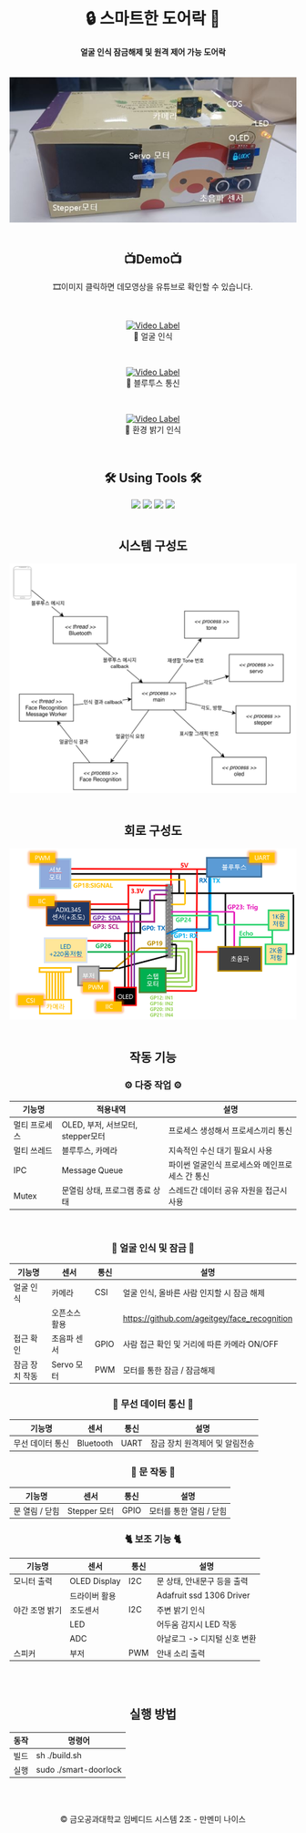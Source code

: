 <div align="center">
  
# 🔒 스마트한 도어락 🔑

#### 얼굴 인식 잠금해제 및 원격 제어 가능 도어락
<br>
<img src="https://github.com/manmenmi-nice/smart-doorlock/blob/GPGK-patch-1/%ED%91%9C%EC%A7%80.JPG">
<br>

<br>

## 📺Demo📺
🎞이미지 클릭하면 데모영상을 유튜브로 확인할 수 있습니다.

<br>

[![Video Label](http://img.youtube.com/vi/oTXYqvq-VLE/0.jpg)](https://youtu.be/oTXYqvq-VLE?t=0s)
<br>
📌 얼굴 인식

<br>

[![Video Label](http://img.youtube.com/vi/_aF4jKydWK8/0.jpg)](https://youtu.be/_aF4jKydWK8?t=0s)
<br>
📌 블루투스 통신

<br>

[![Video Label](http://img.youtube.com/vi/mKcttgKRzoE/0.jpg)](https://youtu.be/mKcttgKRzoE?t=0s)
<br>
📌 환경 밝기 인식



<br>

## 🛠️ Using Tools 🛠️
<img src="https://img.shields.io/badge/-Embedded%20System-blue?style=for-the-badge">
<img src="https://img.shields.io/badge/-C--language-brightgreen?style=for-the-badge">
<img src="https://img.shields.io/badge/-Raspberry--Pi-yellow?style=for-the-badge">
<img src="https://img.shields.io/badge/-Python-orange?style=for-the-badge">

<br>
<br>

## 시스템 구성도
<img src="https://github.com/manmenmi-nice/smart-doorlock/blob/GPGK-patch-1/architecture.png">

<br>
<br>

## 회로 구성도
<img src="https://github.com/manmenmi-nice/smart-doorlock/blob/GPGK-patch-1/System_Structural_Diagram.png">

<br>
<br>

## 작동 기능


### ⚙️ 다중 작업 ⚙️

|기능명|적용내역|설명
|---|---|---|
|멀티 프로세스|OLED, 부저, 서브모터, stepper모터|프로세스 생성해서 프로세스끼리 통신|
|멀티 쓰레드|블루투스, 카메라|지속적인 수신 대기 필요시 사용|
|IPC|Message Queue|파이썬 얼굴인식 프로세스와 메인프로세스 간 통신|
|Mutex|문열림 상태, 프로그램 종료 상태|스레드간 데이터 공유 자원을 접근시 사용|

<br>

### 🔑 얼굴 인식 및 잠금 🔑

|기능명|센서|통신|설명
|---|---|---|---|
|얼굴 인식|카메라|CSI|얼굴 인식, 올바른 사람 인지할 시 잠금 해제|
||오픈소스 활용||https://github.com/ageitgey/face_recognition|
|접근 확인|초음파 센서|GPIO|사람 접근 확인 및 거리에 따른 카메라 ON/OFF|
|잠금 장치 작동|Servo 모터|PWM|모터를 통한 잠금 / 잠금해제|


### 📱 무선 데이터 통신 📱

|기능명|센서|통신|설명
|---|---|---|---|
|무선 데이터 통신|Bluetooth|UART|잠금 장치 원격제어 및 알림전송|


### 🚪 문 작동 🚪

|기능명|센서|통신|설명
|---|---|---|---|
|문 열림 / 닫힘|Stepper 모터|GPIO|모터를 통한 열림 / 닫힘|


### 🐈 보조 기능 🐈

|기능명|센서|통신|설명
|---|---|---|---|
|모니터 출력|OLED Display|I2C|문 상태, 안내문구 등을 출력|
||드라이버 활용||Adafruit ssd 1306 Driver|
|야간 조명 밝기|조도센서|I2C|주변 밝기 인식|
||LED||어두움 감지시 LED 작동|
||ADC||아날로그 -> 디지털 신호 변환|
|스피커|부저|PWM|안내 소리 출력|

<br>
<br>

## 실행 방법
|동작|명령어
|---|---|
|빌드|sh ./build.sh|
|실행|sudo ./smart-doorlock|

<br>
<br>

©️ 금오공과대학교 임베디드 시스템 2조 - 만멘미 나이스
